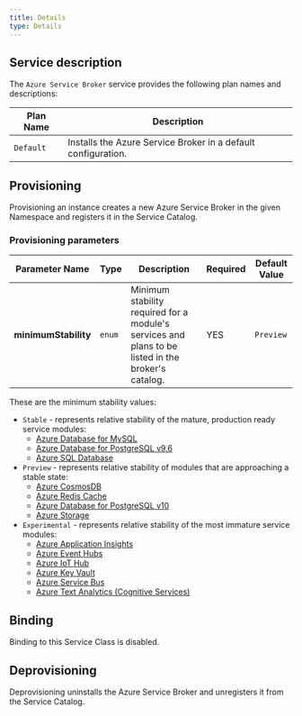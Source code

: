 ```yaml
---
title: Details
type: Details
---
```


## Service description

The `Azure Service Broker` service provides the following plan names and descriptions:

| Plan Name | Description |
|-----------|-------------|
| `Default` | Installs the Azure Service Broker in a default configuration. |

## Provisioning

Provisioning an instance creates a new Azure Service Broker in the given Namespace and registers it in the Service Catalog.

### Provisioning parameters

| Parameter Name | Type | Description | Required | Default Value |
|----------------|------|-------------|----------|---------------|
| **minimumStability** | `enum` | Minimum stability required for a module's services and plans to be listed in the broker's catalog. | YES | `Preview` |

These are the minimum stability values:
 * `Stable` - represents relative stability of the mature, production ready service modules:
    * [Azure Database for MySQL](https://github.com/Azure/open-service-broker-azure/blob/v1.4.0/docs/modules/mysql.md)
    * [Azure Database for PostgreSQL v9.6](https://github.com/Azure/open-service-broker-azure/tree/v1.4.0/docs/modules/postgresql.md)
    * [Azure SQL Database](https://github.com/Azure/open-service-broker-azure/tree/v1.4.0/docs/modules/mssql.md)
 * `Preview` - represents relative stability of modules that are approaching a stable state:
     * [Azure CosmosDB](https://github.com/Azure/open-service-broker-azure/tree/v1.4.0/docs/modules/cosmosdb.md)
     * [Azure Redis Cache](https://github.com/Azure/open-service-broker-azure/tree/v1.4.0/docs/modules/rediscache.md)
     * [Azure Database for PostgreSQL v10](https://github.com/Azure/open-service-broker-azure/tree/v1.4.0/docs/modules/postgresql.md)
     * [Azure Storage](https://github.com/Azure/open-service-broker-azure/tree/v1.4.0/docs/modules/storage.md)
 * `Experimental` - represents relative stability of the most immature service modules: 
    * [Azure Application Insights](https://github.com/Azure/open-service-broker-azure/tree/v1.4.0/docs/modules/appinsights.md)
    * [Azure Event Hubs](https://github.com/Azure/open-service-broker-azure/tree/v1.4.0/docs/modules/eventhubs.md)
    * [Azure IoT Hub](https://github.com/Azure/open-service-broker-azure/tree/v1.4.0/docs/modules/iothub.md)
    * [Azure Key Vault](https://github.com/Azure/open-service-broker-azure/tree/v1.4.0/docs/modules/keyvault.md)
    * [Azure Service Bus](https://github.com/Azure/open-service-broker-azure/tree/v1.4.0/docs/modules/servicebus.md)
    * [Azure Text Analytics (Cognitive Services)](https://github.com/Azure/open-service-broker-azure/tree/v1.4.0/docs/modules/textanalytics.md)

## Binding

Binding to this Service Class is disabled.

## Deprovisioning

Deprovisioning uninstalls the Azure Service Broker and unregisters it from the Service Catalog.
